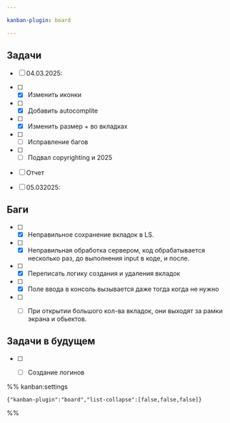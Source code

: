 ```yaml
---

kanban-plugin: board

---
```


## Задачи

- [ ] 04.03.2025:
- [ ] - [x] Изменить иконки
- [ ] - [x] Добавить autocomplite
- [ ] - [x] Изменить размер + во вкладках
- [ ] - [ ] Исправление багов
- [ ] - [ ] Подвал copyrighting и 2025
- [ ] Отчет
- [ ] 05.032025:


## Баги

- [ ] - [x] Неправильное сохранение вкладок в LS.
- [ ] - [x] Неправильная обработка сервером, код обрабатывается несколько раз, до выполнения input в коде, и после.
- [ ] - [x] Переписать логику создания и удаления вкладок
- [ ] - [x] Поле ввода в консоль вызывается даже тогда когда не нужно
- [ ] - [ ] При открытии большого кол-ва вкладок, они выходят за рамки экрана и обьектов.


## Задачи в будущем

- [ ] - [ ] Создание логинов




%% kanban:settings
```
{"kanban-plugin":"board","list-collapse":[false,false,false]}
```
%%